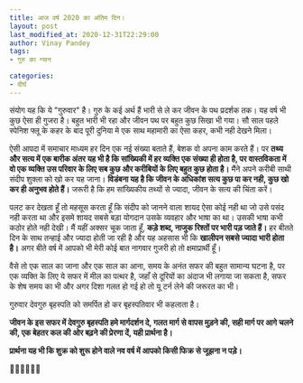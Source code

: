 ```yaml
---
title: आज वर्ष 2020 का अंतिम दिन।
layout: post
last_modified_at: 2020-12-31T22:29:00
author: Vinay Pandey
tags:
- गुरु का ग्यान

categories:
- दीर्घ
---
```

संयोग यह कि ये "गुरुवार" है। गुरु के कई अर्थ हैं भारी से ले कर जीवन के पथ प्रदर्शक तक। यह वर्ष भी कुछ ऐसा ही गुजरा है। बहुत भारी भी रहा और जीवन पथ पर बहुत कुछ सिखा भी गया। सौ साल पहले स्पेनिश फ्लू के कहर के बाद पूरी दुनिया मे एक साथ महामारी का ऐसा कहर, कभी नही देखने मिला। 

ऐसी आपदा में समाचार माध्यम हर दिन एक नई संख्या बताते हैं, बेशक वो अपना काम करते हैं। पर **तथ्य और सत्य में एक बारीक अंतर यह भी है कि सांख्यिकी में हर व्यक्ति एक संख्या ही होता है, पर वास्तविकता में वो एक व्यक्ति उस परिवार के लिए सब कुछ और करीबियों के लिए बहुत कुछ होता है।** मैंने अपने करीबी साथी संदीप शुक्ला को खो कर यह जाना। **विडंबना यह है कि जीवन के अधिकांश सत्य कुछ पा कर नही, कुछ खो कर ही अनुभव होते हैं।** जरूरी है कि हम सांख्यिकीय तथ्यों से ज्यादा, जीवन के सत्य की चिंता करें। 

पलट कर देखता हूँ तो महसूस करता हूँ कि संदीप को जानने वाला शायद ऐसा कोई नही था जो उसे पसंद नही करता था और इसमे शायद सबसे बड़ा योगदान उसके व्यवहार और भाषा का था। उसकी भाषा कभी कठोर होते नही देखी। मैं यहीं अक्सर चूक जाता हूँ, **कड़े शब्द, नाजुक रिश्तों पर भारी पड़ जाते हैं।**  हर बीतते दिन के साथ तन्हाई और ज्यादा होती जा रही है और यह अहसास भी कि **खालीपन सबसे ज्यादा भारी होता है।** अगर बीते वर्ष में आपको भी मेरी कोई बात नागवार गुजरी हो तो क्षमाप्रार्थी हूँ।

वैसे तो एक साल का जाना और एक साल का आना, समय के अनंत सफर की बहुत सामान्य घटना है, पर एक व्यक्ति के लिए ये सफर में मील का पत्थर है, जहाँ से दूरियों का अंदाज भी लगाया जा सकता है, सफर के शेष समय का भी और अगर दिशा गलत हो गई हो तो यू टर्न लेने की जरूरत का भी।  

गुरुवार देवगुरु बृहस्पति को समर्पित हो कर बृहस्पतिवार भी कहलाता है। 

**जीवन के इस सफर में देवगुरु बृहस्पति हमे मार्गदर्शन दे, गलत मार्ग से वापस मुड़ने की, सही मार्ग पर आगे चलने की, एक बेहतर कल की ओर बढ़ने की प्रेरणा दें, यही प्रार्थना है।**

**प्रार्थना यह भी कि शुक्र को शुरू होने वाले नव वर्ष में आपको किसी फिक्र से जूझना न पड़े।**

🙏🙏🌷🌷🙏🙏


